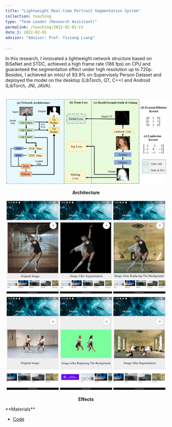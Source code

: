 ```yaml
---
title: "Lightweight Real-time Portrait Segmentation System"
collection: teaching
type: "Team Leader (Research Assistant)"
permalink: /teaching/2022-02-01-CV
date_1: 2022-02-01
advisor: "Advisor: Prof. Yixiong Liang"

---
```

In this research, I innovated a lightweight network structure based on BiSeNet and STDC, achieved a high frame rate (186 fps) on CPU and guaranteed the segmentation effect under high resolution up to 720p. Besides, I achieved an mIoU of 93.9% on Supervisely Person Dataset and deployed the model on the desktop (LibTorch, QT, C++) and Android (LibTorch, JNI, JAVA).

<br>
<img src='/images/CV-network-arch.png'>
<p><center><b>Architecture</b></center></p>
<img src='/images/result_portrait_1.png'>
<img src='/images/result_portrait_2.png'>
<p><center><b>Effects</b></center></p>
**Materials**
<ul>
<li><a href="https://github.com/JhengLu/Portrait-Segmentation-System">Code</a></li>
</ul>


